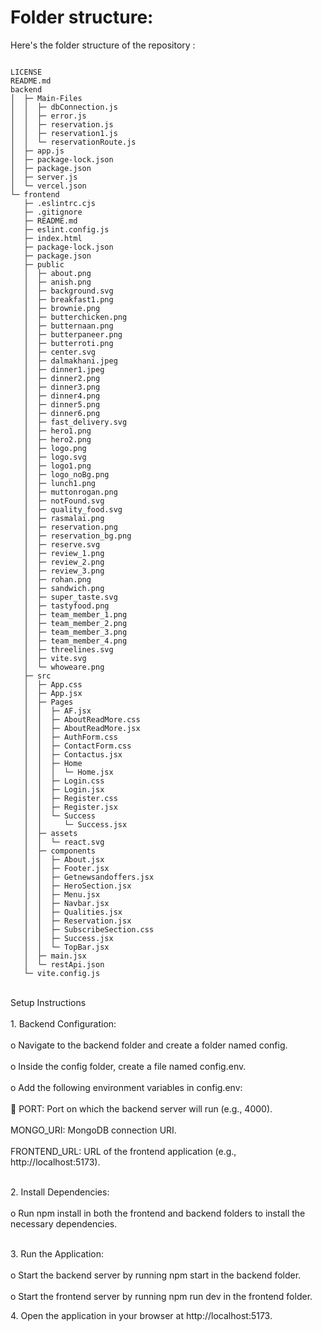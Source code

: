 
# Folder structure:
Here's the folder structure of the repository :
```

LICENSE
README.md
backend
│  ├─ Main-Files
│  │  ├─ dbConnection.js
│  │  ├─ error.js
│  │  ├─ reservation.js
│  │  ├─ reservation1.js
│  │  └─ reservationRoute.js
│  ├─ app.js
│  ├─ package-lock.json
│  ├─ package.json
│  ├─ server.js
│  └─ vercel.json
└─ frontend
   ├─ .eslintrc.cjs
   ├─ .gitignore
   ├─ README.md
   ├─ eslint.config.js
   ├─ index.html
   ├─ package-lock.json
   ├─ package.json
   ├─ public
   │  ├─ about.png
   │  ├─ anish.png
   │  ├─ background.svg
   │  ├─ breakfast1.png
   │  ├─ brownie.png
   │  ├─ butterchicken.png
   │  ├─ butternaan.png
   │  ├─ butterpaneer.png
   │  ├─ butterroti.png
   │  ├─ center.svg
   │  ├─ dalmakhani.jpeg
   │  ├─ dinner1.jpeg
   │  ├─ dinner2.png
   │  ├─ dinner3.png
   │  ├─ dinner4.png
   │  ├─ dinner5.png
   │  ├─ dinner6.png
   │  ├─ fast_delivery.svg
   │  ├─ hero1.png
   │  ├─ hero2.png
   │  ├─ logo.png
   │  ├─ logo.svg
   │  ├─ logo1.png
   │  ├─ logo_noBg.png
   │  ├─ lunch1.png
   │  ├─ muttonrogan.png
   │  ├─ notFound.svg
   │  ├─ quality_food.svg
   │  ├─ rasmalai.png
   │  ├─ reservation.png
   │  ├─ reservation_bg.png
   │  ├─ reserve.svg
   │  ├─ review_1.png
   │  ├─ review_2.png
   │  ├─ review_3.png
   │  ├─ rohan.png
   │  ├─ sandwich.png
   │  ├─ super_taste.svg
   │  ├─ tastyfood.png
   │  ├─ team_member_1.png
   │  ├─ team_member_2.png
   │  ├─ team_member_3.png
   │  ├─ team_member_4.png
   │  ├─ threelines.svg
   │  ├─ vite.svg
   │  └─ whoweare.png
   ├─ src
   │  ├─ App.css
   │  ├─ App.jsx
   │  ├─ Pages
   │  │  ├─ AF.jsx
   │  │  ├─ AboutReadMore.css
   │  │  ├─ AboutReadMore.jsx
   │  │  ├─ AuthForm.css
   │  │  ├─ ContactForm.css
   │  │  ├─ Contactus.jsx
   │  │  ├─ Home
   │  │  │  └─ Home.jsx
   │  │  ├─ Login.css
   │  │  ├─ Login.jsx
   │  │  ├─ Register.css
   │  │  ├─ Register.jsx
   │  │  └─ Success
   │  │     └─ Success.jsx
   │  ├─ assets
   │  │  └─ react.svg
   │  ├─ components
   │  │  ├─ About.jsx
   │  │  ├─ Footer.jsx
   │  │  ├─ Getnewsandoffers.jsx
   │  │  ├─ HeroSection.jsx
   │  │  ├─ Menu.jsx
   │  │  ├─ Navbar.jsx
   │  │  ├─ Qualities.jsx
   │  │  ├─ Reservation.jsx
   │  │  ├─ SubscribeSection.css
   │  │  ├─ Success.jsx
   │  │  └─ TopBar.jsx
   │  ├─ main.jsx
   │  └─ restApi.json
   └─ vite.config.js
```

  <br>Setup Instructions</br>
<br>1. Backend Configuration:</br>
<br>o Navigate to the backend folder and create a folder named config.</br>
<br>o Inside the config folder, create a file named config.env.</br>
<br>o Add the following environment variables in config.env:</br>
<br> PORT: Port on which the backend server will run (e.g., 4000).</br>
<br>MONGO_URI: MongoDB connection URI.</br>
<br>FRONTEND_URL: URL of the frontend application (e.g.,
http://localhost:5173).</br>
</p>
<p>
<br>2. Install Dependencies:</br>
<br>o Run npm install in both the frontend and backend folders to install the
necessary dependencies.</br>
</p>
<p>
<br>3. Run the Application:</br>
<br>o Start the backend server by running npm start in the backend folder.</br>
<br>o Start the frontend server by running npm run dev in the frontend folder.</br>
</p>
<p>
4. Open the application in your browser at http://localhost:5173.
</p>

